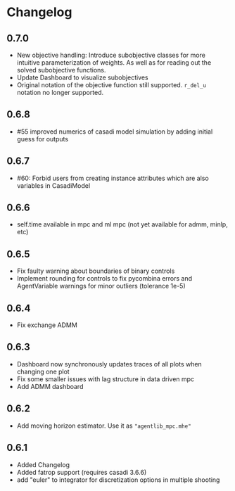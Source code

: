 # Changelog

## 0.7.0
- New objective handling: Introduce subobjective classes for more intuitive parameterization of weights. As well as for reading out the solved subobjective functions.
- Update Dashboard to visualize subobjectives
- Original notation of the objective function still supported. ``r_del_u`` notation no longer supported.

## 0.6.8
- #55 improved numerics of casadi model simulation by adding initial guess for outputs

## 0.6.7
- #60: Forbid users from creating instance attributes which are also variables in CasadiModel

## 0.6.6
- self.time available in mpc and ml mpc (not yet available for admm, minlp, etc)

## 0.6.5
- Fix faulty warning about boundaries of binary controls
- Implement rounding for controls to fix pycombina errors and AgentVariable warnings for minor outliers (tolerance 1e-5)

## 0.6.4
- Fix exchange ADMM

## 0.6.3
- Dashboard now synchronously updates traces of all plots when changing one plot
- Fix some smaller issues with lag structure in data driven mpc
- Add ADMM dashboard


## 0.6.2
- Add moving horizon estimator. Use it as ``"agentlib_mpc.mhe"``


## 0.6.1

- Added Changelog
- Added fatrop support (requires casadi 3.6.6)
- add "euler" to integrator for discretization options in multiple shooting
